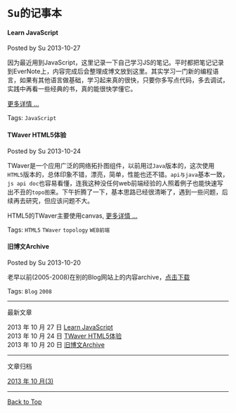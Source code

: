 # `Su的记事本`

#### <span id="http://jimsush.github.io/index.html#top1">Learn JavaScript</span>
Posted by Su 2013-10-27

  因为最近用到JavaScript，这里记录一下自己学习JS的笔记。平时都把笔记记录到EverNote上，内容完成后会整理成博文放到这里。其实学习一门新的编程语言，如果有其他语言做基础，学习起来真的很快，只要你多写点代码，多去调试，实践中再看一些经典的书，真的能很快学懂它。

  [更多详情 ...](http://jimsush.github.io/tech/jsstudy.htm)

Tags: `JavaScript`

#### TWaver HTML5体验
Posted by Su 2013-10-24

  TWaver是一个应用广泛的网络拓扑图组件，以前用过`Java`版本的，这次使用`HTML5`版本的，总体印象不错，漂亮，简单，性能也还不错。`api与java`基本一致，`js api doc`也容易看懂，连我这种没任何web前端经验的人照着例子也能快速写出不丑的`topo图`来。下午折腾了一下，基本思路已经很清晰了，遇到一些问题，后续再去研究，但应该问题不大。

  HTML5的TWaver主要使用canvas, [更多详情 ...](http://jimsush.github.io/tech/twaverhtml5.htm)

Tags: `HTML5` `TWaver` `topology` `WEB前端`

#### 旧博文Archive
Posted by Su 2013-10-20

  老早以前(2005-2008)在别的Blog网站上的内容archive，[点击下载](http://jimsush.github.io/files/jimsu_yourblog.doc)

Tags: `Blog` `2008`
  
    
-------------   
  最新文章      
  
2013 年 10 月 27 日 [Learn JavaScript](http://jimsush.github.io/tech/jsstudy.htm)   
2013 年 10 月 24 日 [TWaver HTML5体验](http://jimsush.github.io/tech/twaverhtml5.htm)  
2013 年 10 月 20 日 [旧博文Archive](http://jimsush.github.io/files/jimsu_yourblog.doc)    
  
    
      
-------------   
  文章归档 

[2013 年 10 月(3) ](http://jimsush.github.io/tech/201310.htm)     
  
  
-------------     
  [Back to Top](http://jimsush.github.io/index.html#top1)


